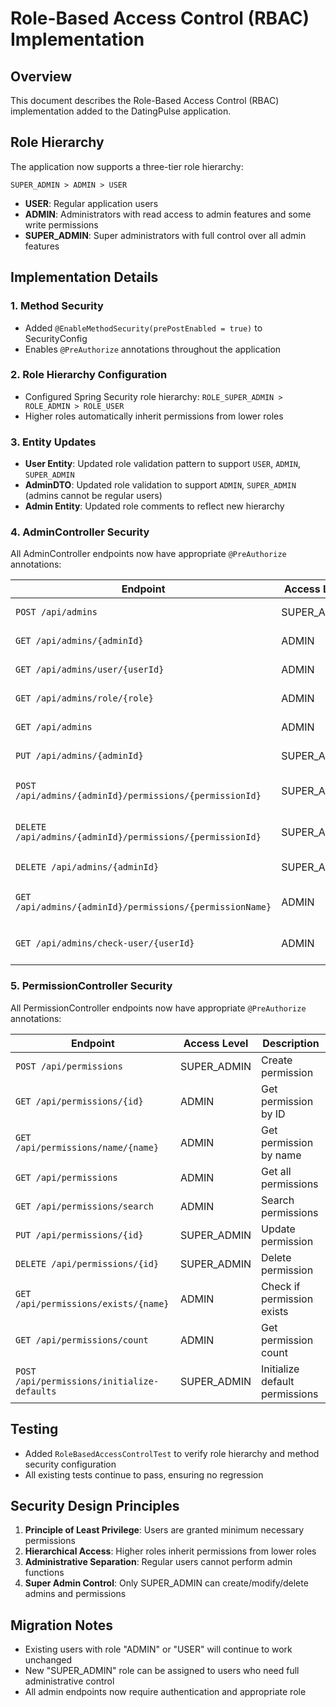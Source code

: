 # Role-Based Access Control (RBAC) Implementation

## Overview
This document describes the Role-Based Access Control (RBAC) implementation added to the DatingPulse application.

## Role Hierarchy
The application now supports a three-tier role hierarchy:

```
SUPER_ADMIN > ADMIN > USER
```

- **USER**: Regular application users
- **ADMIN**: Administrators with read access to admin features and some write permissions
- **SUPER_ADMIN**: Super administrators with full control over all admin features

## Implementation Details

### 1. Method Security
- Added `@EnableMethodSecurity(prePostEnabled = true)` to SecurityConfig
- Enables `@PreAuthorize` annotations throughout the application

### 2. Role Hierarchy Configuration
- Configured Spring Security role hierarchy: `ROLE_SUPER_ADMIN > ROLE_ADMIN > ROLE_USER`
- Higher roles automatically inherit permissions from lower roles

### 3. Entity Updates
- **User Entity**: Updated role validation pattern to support `USER`, `ADMIN`, `SUPER_ADMIN`
- **AdminDTO**: Updated role validation to support `ADMIN`, `SUPER_ADMIN` (admins cannot be regular users)
- **Admin Entity**: Updated role comments to reflect new hierarchy

### 4. AdminController Security
All AdminController endpoints now have appropriate `@PreAuthorize` annotations:

| Endpoint | Access Level | Description |
|----------|-------------|-------------|
| `POST /api/admins` | SUPER_ADMIN | Create new admin |
| `GET /api/admins/{adminId}` | ADMIN | Get admin by ID |
| `GET /api/admins/user/{userId}` | ADMIN | Get admin by user ID |
| `GET /api/admins/role/{role}` | ADMIN | Get admins by role |
| `GET /api/admins` | ADMIN | Get all admins |
| `PUT /api/admins/{adminId}` | SUPER_ADMIN | Update admin |
| `POST /api/admins/{adminId}/permissions/{permissionId}` | SUPER_ADMIN | Add permission to admin |
| `DELETE /api/admins/{adminId}/permissions/{permissionId}` | SUPER_ADMIN | Remove permission from admin |
| `DELETE /api/admins/{adminId}` | SUPER_ADMIN | Delete admin |
| `GET /api/admins/{adminId}/permissions/{permissionName}` | ADMIN | Check if admin has permission |
| `GET /api/admins/check-user/{userId}` | ADMIN | Check if user is admin |

### 5. PermissionController Security
All PermissionController endpoints now have appropriate `@PreAuthorize` annotations:

| Endpoint | Access Level | Description |
|----------|-------------|-------------|
| `POST /api/permissions` | SUPER_ADMIN | Create permission |
| `GET /api/permissions/{id}` | ADMIN | Get permission by ID |
| `GET /api/permissions/name/{name}` | ADMIN | Get permission by name |
| `GET /api/permissions` | ADMIN | Get all permissions |
| `GET /api/permissions/search` | ADMIN | Search permissions |
| `PUT /api/permissions/{id}` | SUPER_ADMIN | Update permission |
| `DELETE /api/permissions/{id}` | SUPER_ADMIN | Delete permission |
| `GET /api/permissions/exists/{name}` | ADMIN | Check if permission exists |
| `GET /api/permissions/count` | ADMIN | Get permission count |
| `POST /api/permissions/initialize-defaults` | SUPER_ADMIN | Initialize default permissions |

## Testing
- Added `RoleBasedAccessControlTest` to verify role hierarchy and method security configuration
- All existing tests continue to pass, ensuring no regression

## Security Design Principles
1. **Principle of Least Privilege**: Users are granted minimum necessary permissions
2. **Hierarchical Access**: Higher roles inherit permissions from lower roles
3. **Administrative Separation**: Regular users cannot perform admin functions
4. **Super Admin Control**: Only SUPER_ADMIN can create/modify/delete admins and permissions

## Migration Notes
- Existing users with role "ADMIN" or "USER" will continue to work unchanged
- New "SUPER_ADMIN" role can be assigned to users who need full administrative control
- All admin endpoints now require authentication and appropriate role